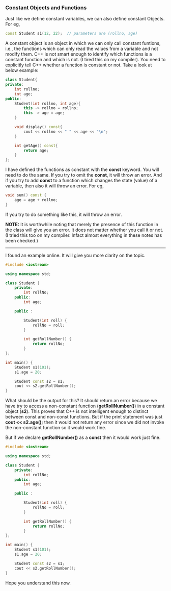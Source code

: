 ### Constant Objects and Functions

Just like we define constant variables, we can also define constant Objects. For eg,

```C++
const Student s1(12, 22);  // parameters are (rollno, age)
```

A constant object is an object in which we can only call constant funtions, i.e., the functions which can only read the values from a variable and not modify them. C++ is not smart enough to identify which functions is a constant function and which is not. (I tired this on my compiler). You need to explicitly tell C++ whether a function is constant or not. Take a look at below example: 

```C++
class Student{
private:
    int rollno;
    int age;
public:
    Student(int rollno, int age){
        this -> rollno = rollno;
        this -> age = age;
    }

    void display() const{
        cout << rollno << " " << age << "\n";
    }

    int getAge() const{
        return age;
    }
};
```

I have defined the functions as constant with the **const** keyword. You will need to do the same. If you try to omit the **const**, it will throw an error. And if you try to add **const** to a function which changes the state (value) of a variable, then also it will throw an error. For eg,

```C++
void sum() const {
	age = age + rollno;
}
```

If you try to do something like this, it will throw an error.

**NOTE:** It is worthwhile noting that merely the presence of this function in the class will give you an error. It does not matter whether you call it or not. (I tried this too on my compiler. Infact almost everything in these notes has been checked.)

---

I found an example online. It will give you more clarity on the topic.

```C++
#include <iostream>

using namespace std;

class Student {
    private:
    	int rollNo;
	public:
    	int age;

    public :

	    Student(int roll) {
	        rollNo = roll;
	    }

	    int getRollNumber() {
	        return rollNo;
	    }
};

int main() {
    Student s1(101);
    s1.age = 20;

    Student const s2 = s1;
    cout << s2.getRollNumber();
}
```

What should be the output for this? It should return an error because we have try to access a non-constant function (**getRollNumber()**) in a constant object (**s2**). This proves that C++ is not intelligent enough to distinct between const and non-const functions. But if the print statement was just **cout << s2.age();** then it would not return any error since we did not invoke the non-constant function so it would work fine.

But if we declare **getRollNumber()** as a **const** then it would work just fine.

```C++
#include <iostream>

using namespace std;

class Student {
    private:
    	int rollNo;
	public:
    	int age;

    public :

	    Student(int roll) {
	        rollNo = roll;
	    }

	    int getRollNumber() {
	        return rollNo;
	    }
};

int main() {
    Student s1(101);
    s1.age = 20;

    Student const s2 = s1;
    cout << s2.getRollNumber();
}
```

Hope you understand this now.